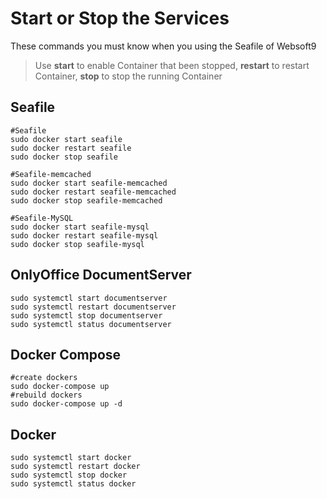 # Start or Stop the Services

These commands you must know when you using the Seafile of Websoft9

> Use **start** to enable Container that been stopped,  **restart** to restart Container, **stop** to stop the running Container

## Seafile

```shell
#Seafile
sudo docker start seafile
sudo docker restart seafile
sudo docker stop seafile

#Seafile-memcached
sudo docker start seafile-memcached
sudo docker restart seafile-memcached
sudo docker stop seafile-memcached

#Seafile-MySQL
sudo docker start seafile-mysql
sudo docker restart seafile-mysql
sudo docker stop seafile-mysql
```

## OnlyOffice DocumentServer

```shell
sudo systemctl start documentserver
sudo systemctl restart documentserver
sudo systemctl stop documentserver
sudo systemctl status documentserver
```

## Docker Compose

```shell
#create dockers
sudo docker-compose up
#rebuild dockers
sudo docker-compose up -d
```

## Docker

```shell
sudo systemctl start docker
sudo systemctl restart docker
sudo systemctl stop docker
sudo systemctl status docker
```